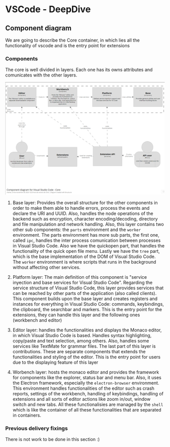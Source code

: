 # VSCode - DeepDive

## Component diagram
We are going to describe the Core container, in which lies all the functionality of vscode and is the entry point for extensions

### Components
The core is well divided in layers. Each one has its owns attributes and comunicates with the other layers.

![Container diagram](assets/component_diagram.png "Container diagram")

1. Base layer: Provides the overall structure for the other components in order to make them able to handle errors, process the events and declare the URI and UUID. Also, handles the node operations of the backend such as encryption, character encoding/decoding, directory and file manipulation and network handling. 
Also, this layer contains two other sub components: the `parts` environment and the `worker` environment. The parts environment has more sub parts, the first one, called `ipc`, handles the inter process comunication between processes in Visual Studio Code. Also we have the quickopen part, that handles the functionality of the quick open file menu. Lastly we have the `tree` part, which is the base implementation of the DOM of Visual Studio Code.
The `worker` environment is where scripts that runs in the background without affecting other services.

2. Platform layer: The main definition of this component is "service inyection and base services for Visual Studio Code". Regarding the service structure of Visual Studio Code, this layer provides services that can be reached by other parts of the application (also called clients). This component builds upon the base layer and creates registers and instances for everything in Visual Studio Code: commands, keybindings, the clipboard, the searchbar and markers. This is the entry point for the extensions, they can handle this layer and the following ones (workbench and editor)

3. Editor layer: handles the functionalities and displays the Monaco editor, in which Visual Studio Code is based. Handles syntax highlighting, copy/paste and text selection, among others. Also, handles some services like TextMate for grammar files. The last part of this layer is contributions. These are separate components that extends the functionalities and styling of the editor. This is the entry point for users due to the displaying feature of this layer

4. Worbench layer: hosts the monaco editor and provides the framework for components like the explorer, status bar and menu bar. Also, it uses the Electron framework, especially the `electron-browser` environment. This environment handles functionalities of the editor such as crash reports, settings of the workbench, handling of keybindings, handling of extensions and all sorts of editor actions like zoom in/out, window switch and new tabs. All these functionalisies are managed by the `shell` which is like the container of all these functionalities that are separated in containers.

### Previous delivery fixings

There is not work to be done in this section :)